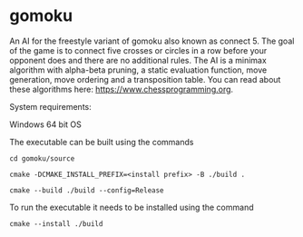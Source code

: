 # gomoku
An AI for the freestyle variant of gomoku also known as connect 5. The goal of the game is to connect five crosses or circles in a row before your opponent does and there are no additional rules. The AI is a minimax algorithm with alpha-beta pruning, a static evaluation function, move generation, move ordering and a transposition table. You can read about these algorithms here: https://www.chessprogramming.org.

System requirements:

Windows 64 bit OS

The executable can be built using the commands 

`cd gomoku/source`

`cmake -DCMAKE_INSTALL_PREFIX=<install prefix> -B ./build .`

`cmake --build ./build --config=Release`

To run the executable it needs to be installed using the command

`cmake --install ./build`
